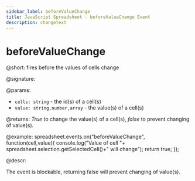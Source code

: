 ```yaml
---
sidebar_label: beforeValueChange
title: JavaScript Spreadsheet - beforeValueChange Event
description: changetext
---
```


# beforeValueChange

@short: fires before the values of cells change

@signature:

@params:
- `cells: string` - the id(s) of a cell(s)
- `value: string,number,array` - the value(s) of a cell(s)

@returns:
*True* to change the value(s) of a cell(s), *false* to prevent changing of value(s).

@example:
spreadsheet.events.on("beforeValueChange", function(cell,value){
 console.log("Value of cell "+ spreadsheet.selection.getSelectedCell()+" will change");
 return true;
});

@descr:

The event is blockable, returning false will prevent changing of value(s).
